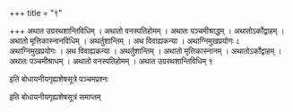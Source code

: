 +++
title = "९"

+++
अथात
उग्ररथशान्तिविधिम् । अथातो वनस्पतिहोमम् । अथातः पञ्चमीश्राद्धम् ।
अथातोऽर्कोद्वाहम् । अथातो मृत्तिकास्नानविधिम् ।
अथर्तुशान्तिम् । अथ विवाह्यकन्या ।
अथाग्निमुखप्रयोगः ८  
अथाग्निमुखप्रयोगः । अथ
विवाह्यकन्या । अथर्तुशान्तिम् । अथातो मृत्तिकास्नानम् ।
अथातोऽर्कोद्वाहम् । अथातः पञ्चमीश्राधम् । अथातो वनस्पतिहोमम् ।
अथात उग्ररथशान्तिविधिम् ९  

इति बोधायनीयगृह्यशेषसूत्रे पञ्चमप्रश्नः 

इति बोधायनीयगृह्यशेषसूत्रं समाप्तम्